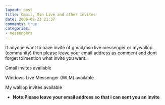 ```yaml
---
layout: post
title: Gmail, Msn Live and other invites
date: 2006-02-23 21:37
comments: true
categories:
- messengers
---
```

If anyone want to have invite of gmail,msn live messenger or mywallop (community) then please leave your email address as comment and dont forget to mention what invite you want.

Gmail invites available

Windows Live Messenger (WLM) available

My walllop invites available
<ul>
	<li><strong>Note:Please leave your email address so that i can sent you an invite</strong></li>
</ul>
